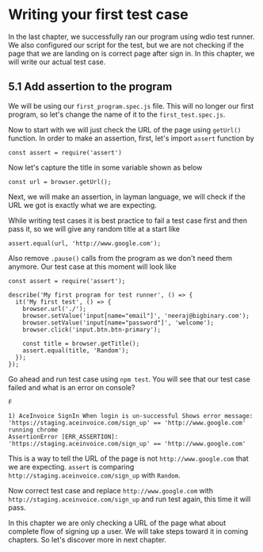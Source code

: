 # Writing your first test case

In the last chapter, we successfully ran our program using wdio test runner. We also configured our script for the test, but we are not checking if the page that we are landing on is correct page after sign in. In this chapter, we will write our actual test case.

## 5.1 Add assertion to the program

We will be using our `first_program.spec.js` file. This will no longer our first program, so let's change the name of it to the `first_test.spec.js`.

Now to start with we will just check the URL of the page using `getUrl()` function. In order to make an assertion, first, let's import `assert` function by

```
const assert = require('assert')
```

Now let's capture the title in some variable shown as below

```
const url = browser.getUrl();
```

Next, we will make an assertion, in layman language, we will check if the URL we got is exactly what we are expecting.

While writing test cases it is best practice to fail a test case first and then pass it, so we will give any random title at a start like

```
assert.equal(url, 'http://www.google.com');
```

Also remove `.pause()` calls from the program as we don't need them anymore. Our test case at this moment will look like


```
const assert = require('assert');

describe('My first program for test runner', () => {
  it('My first test', () => {
    browser.url('./');
    browser.setValue('input[name="email"]', 'neeraj@bigbinary.com');
    browser.setValue('input[name="password"]', 'welcome');
    browser.click('input.btn.btn-primary');

    const title = browser.getTitle();
    assert.equal(title, 'Random');
  });
});
```

Go ahead and run test case using `npm test`. You will see that our test case failed and what is an error on console?

```
F

1) AceInvoice SignIn When login is un-successful Shows error message:
'https://staging.aceinvoice.com/sign_up' == 'http://www.google.com'
running chrome
AssertionError [ERR_ASSERTION]: 'https://staging.aceinvoice.com/sign_up' == 'http://www.google.com'
```

This is a way to tell the URL of the page is not `http://www.google.com` that we are expecting. `assert` is comparing `http://staging.aceinvoice.com/sign_up` with `Random`.

Now correct test case and replace `http://www.google.com` with `http://staging.aceinvoice.com/sign_up` and run test again, this time it will pass.

In this chapter we are only checking a URL of the page what about complete flow of signing up a user. We will take steps toward it in coming chapters. So let's discover more in next chapter.
